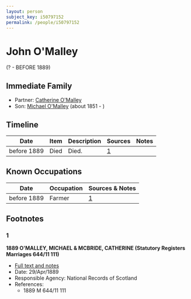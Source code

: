 ```yaml
---
layout: person
subject_key: i50797152
permalink: /people/i50797152
---
```


# John O'Malley
(? - BEFORE 1889)

## Immediate Family

* Partner: [Catherine O'Malley](./@76642956@-catherine-o'malley-b-d.md)
* Son: [Michael O'Malley](./@34933754@-michael-o'malley-b1851-d.md) (about 1851 - )

## Timeline

Date | Item | Description | Sources | Notes
---|---|---|---|---
before 1889 | Died | Died. | [1](#1) | 

## Known Occupations

Date | Occupation | Sources & Notes
---|---|---
before 1889 | Farmer | [1](#1)

## Footnotes

### 1

**1889 O'MALLEY, MICHAEL & MCBRIDE, CATHERINE (Statutory Registers Marriages 644/11 111)**

* [Full text and notes](../sources/@72423442@-1889-o'malley,-michael-&-mcbride,-catherine-statutory-registers-marriages-644-11-111-.md)
* Date: 29/Apr/1889
* Responsible Agency: National Records of Scotland
* References: 
  * 1889 M 644/11 111

